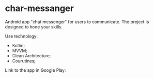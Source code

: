 # char-messanger

Android app "chat messenger" for users to communicate. The project is designed to hone your skills.

Use technology:

- Kotlin;
- MVVM;
- Clean Architecture;
- Courutines;

Link to the app in Google Play:
